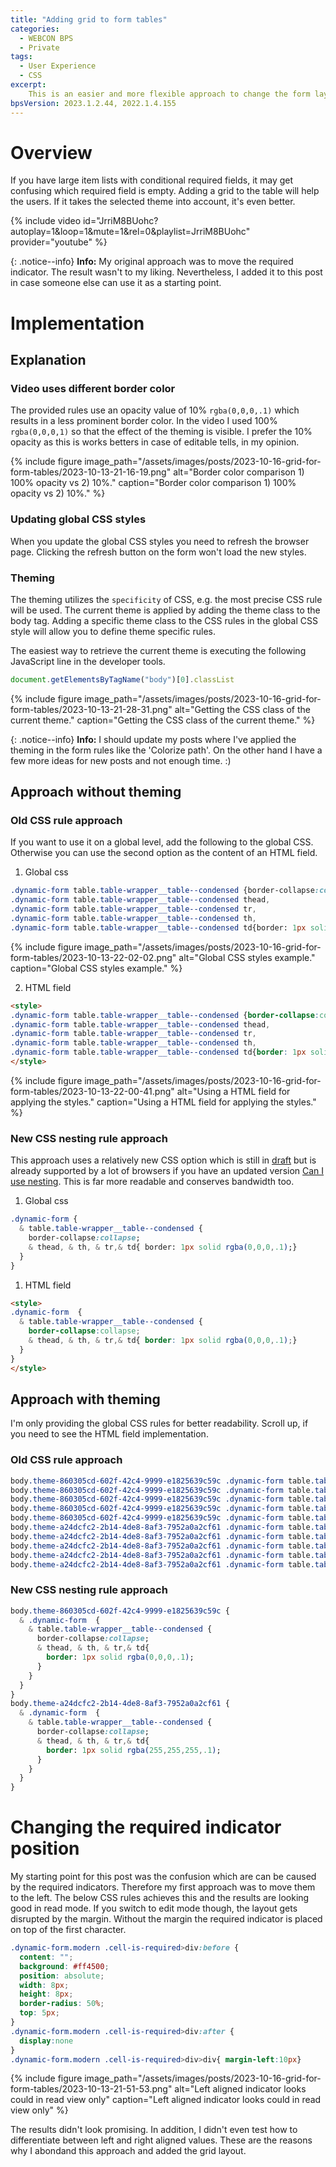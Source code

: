 ```yaml
---
title: "Adding grid to form tables"
categories:
  - WEBCON BPS
  - Private 
tags:  
  - User Experience
  - CSS
excerpt:
    This is an easier and more flexible approach to change the form layout.
bpsVersion: 2023.1.2.44, 2022.1.4.155
---
```


# Overview  
If you have large item lists with conditional required fields, it may get confusing which required field is empty. 
Adding a grid to the table will help the users. If it takes the selected theme into account, it's even better.


{% include video id="JrriM8BUohc?autoplay=1&loop=1&mute=1&rel=0&playlist=JrriM8BUohc" provider="youtube" %}


{: .notice--info}
**Info:**
My original approach was to move the required indicator. The result wasn't to my liking. Nevertheless, I added it to this post in case someone else can use it as a starting point.


# Implementation
## Explanation
### Video uses different border color
The provided rules use an opacity value of 10% `rgba(0,0,0,.1)` which results in a less prominent border color. In the video I used 100%  `rgba(0,0,0,1)` so that the effect of the theming is visible.
I prefer the 10% opacity as this is works betters in case of editable tells, in my opinion.

{% include figure image_path="/assets/images/posts/2023-10-16-grid-for-form-tables/2023-10-13-21-16-19.png" alt="Border color comparison 1) 100% opacity vs 2) 10%." caption="Border color comparison 1) 100% opacity vs 2) 10%." %}

### Updating global CSS styles
When you update the global CSS styles you need to refresh the browser page. Clicking the refresh button on the form won't load the new styles.

### Theming
The theming utilizes the `specificity` of CSS, e.g. the most precise CSS rule will be used.
The current theme is applied by adding the theme class to the body tag. Adding a specific theme class to the CSS rules in the global CSS style will allow you to define theme specific rules. 

The easiest way to retrieve the current theme is executing the following JavaScript line in the developer tools.
``` javascript
document.getElementsByTagName("body")[0].classList
```
{% include figure image_path="/assets/images/posts/2023-10-16-grid-for-form-tables/2023-10-13-21-28-31.png" alt="Getting the CSS class of the current theme." caption="Getting the CSS class of the current theme." %}


{: .notice--info}
**Info:**
I should update my posts where I've applied the theming in the form rules like the 'Colorize path'. On the other hand I have a few more ideas for new posts and not enough time. :)

## Approach without theming
### Old CSS rule approach
If you want to use it on a global level, add the following to the global CSS. Otherwise you can use the second option as the content of an HTML field.

1. Global css
``` sass
.dynamic-form table.table-wrapper__table--condensed {border-collapse:collapse}
.dynamic-form table.table-wrapper__table--condensed thead, 
.dynamic-form table.table-wrapper__table--condensed tr, 
.dynamic-form table.table-wrapper__table--condensed th, 
.dynamic-form table.table-wrapper__table--condensed td{border: 1px solid rgba(0,0,0,.1)}
```
{% include figure image_path="/assets/images/posts/2023-10-16-grid-for-form-tables/2023-10-13-22-02-02.png" alt="Global CSS styles example." caption="Global CSS styles example." %}

2. HTML field

``` html
<style>
.dynamic-form table.table-wrapper__table--condensed {border-collapse:collapse}
.dynamic-form table.table-wrapper__table--condensed thead, 
.dynamic-form table.table-wrapper__table--condensed tr, 
.dynamic-form table.table-wrapper__table--condensed th, 
.dynamic-form table.table-wrapper__table--condensed td{border: 1px solid rgba(0,0,0,.1)}
</style>
```

{% include figure image_path="/assets/images/posts/2023-10-16-grid-for-form-tables/2023-10-13-22-00-41.png" alt="Using a HTML field for applying the styles." caption="Using a HTML field for applying the styles." %}

### New CSS nesting rule approach
This approach uses a relatively new CSS option which is still in [draft](https://www.w3.org/TR/css-nesting-1/) but is already supported by a lot of browsers if you have an updated version [Can I use nesting](https://caniuse.com/css-nesting).
This is far more readable and conserves bandwidth too.


1. Global css

``` sass
.dynamic-form { 
  & table.table-wrapper__table--condensed {
    border-collapse:collapse;     
    & thead, & th, & tr,& td{ border: 1px solid rgba(0,0,0,.1);}
  }
}
```

1. HTML field

``` html
<style>
.dynamic-form  { 
  & table.table-wrapper__table--condensed {
    border-collapse:collapse;     
    & thead, & th, & tr,& td{ border: 1px solid rgba(0,0,0,.1);}
  }
}
</style>
```

## Approach with theming
I'm only providing the global CSS rules for better readability. Scroll up, if you need to see the HTML field implementation.

### Old CSS rule approach
``` sass
body.theme-860305cd-602f-42c4-9999-e1825639c59c .dynamic-form table.table-wrapper__table--condensed {border-collapse:collapse}
body.theme-860305cd-602f-42c4-9999-e1825639c59c .dynamic-form table.table-wrapper__table--condensed thead, 
body.theme-860305cd-602f-42c4-9999-e1825639c59c .dynamic-form table.table-wrapper__table--condensed tr, 
body.theme-860305cd-602f-42c4-9999-e1825639c59c .dynamic-form table.table-wrapper__table--condensed th, 
body.theme-860305cd-602f-42c4-9999-e1825639c59c .dynamic-form table.table-wrapper__table--condensed td{border: 1px solid rgba(0,0,0,.1);}
body.theme-a24dcfc2-2b14-4de8-8af3-7952a0a2cf61 .dynamic-form table.table-wrapper__table--condensed {border-collapse:collapse}
body.theme-a24dcfc2-2b14-4de8-8af3-7952a0a2cf61 .dynamic-form table.table-wrapper__table--condensed thead, 
body.theme-a24dcfc2-2b14-4de8-8af3-7952a0a2cf61 .dynamic-form table.table-wrapper__table--condensed tr, 
body.theme-a24dcfc2-2b14-4de8-8af3-7952a0a2cf61 .dynamic-form table.table-wrapper__table--condensed th, 
body.theme-a24dcfc2-2b14-4de8-8af3-7952a0a2cf61 .dynamic-form table.table-wrapper__table--condensed td{border: 1px solid rgba(255,255,255,.1);}
```
### New CSS nesting rule approach

``` sass
body.theme-860305cd-602f-42c4-9999-e1825639c59c {
  & .dynamic-form  { 
    & table.table-wrapper__table--condensed {
      border-collapse:collapse;     
      & thead, & th, & tr,& td{
        border: 1px solid rgba(0,0,0,.1);
      }
    }
  }
}
body.theme-a24dcfc2-2b14-4de8-8af3-7952a0a2cf61 {
  & .dynamic-form  { 
    & table.table-wrapper__table--condensed {
      border-collapse:collapse;     
      & thead, & th, & tr,& td{
        border: 1px solid rgba(255,255,255,.1);
      }
    }
  }
}
```

# Changing the required indicator position
My starting point for this post was the confusion which are can be caused by the required indicators.
Therefore my first approach was to move them to the left. The below CSS rules achieves this and the results are looking good in read mode. If you switch to edit mode though, the layout gets disrupted by the margin. Without the margin the required indicator is placed on top of the first character. 

```CSS
.dynamic-form.modern .cell-is-required>div:before {
  content: "";
  background: #ff4500;
  position: absolute;
  width: 8px;
  height: 8px;
  border-radius: 50%;
  top: 5px;   
}
.dynamic-form.modern .cell-is-required>div:after {
  display:none
}
.dynamic-form.modern .cell-is-required>div>div{ margin-left:10px}
```

{% include figure image_path="/assets/images/posts/2023-10-16-grid-for-form-tables/2023-10-13-21-51-53.png" alt="Left aligned indicator looks could in read view only" caption="Left aligned indicator looks could in read view only" %}

The results didn't look promising. In addition, I didn't even test how to differentiate between left and right aligned values. These are the reasons why I abondand this approach and added the grid layout.